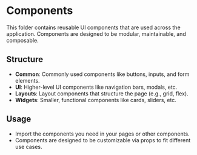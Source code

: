 # Components

This folder contains reusable UI components that are used across the application. Components are designed to be modular, maintainable, and composable.

## Structure

- **Common**: Commonly used components like buttons, inputs, and form elements.
- **UI**: Higher-level UI components like navigation bars, modals, etc.
- **Layouts**: Layout components that structure the page (e.g., grid, flex).
- **Widgets**: Smaller, functional components like cards, sliders, etc.

## Usage

- Import the components you need in your pages or other components.
- Components are designed to be customizable via props to fit different use cases.
